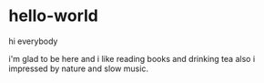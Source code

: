 # hello-world

hi everybody

i'm glad to be here and i like reading books and drinking tea 
also i impressed by nature and slow music.  
